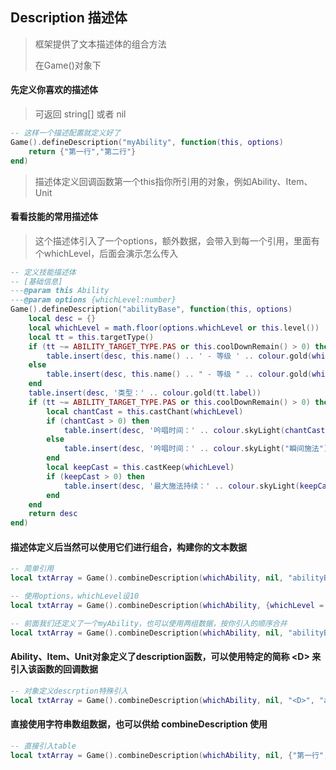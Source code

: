## Description 描述体

> 框架提供了文本描述体的组合方法
>
> 在Game()对象下

#### 先定义你喜欢的描述体

> 可返回 string[] 或者 nil

```lua
-- 这样一个描述配置就定义好了
Game().defineDescription("myAbility", function(this, options)
    return {"第一行","第二行"}
end)
```

> 描述体定义回调函数第一个this指你所引用的对象，例如Ability、Item、Unit

#### 看看技能的常用描述体

> 这个描述体引入了一个options，额外数据，会带入到每一个引用，里面有个whichLevel，后面会演示怎么传入

```lua
-- 定义技能描述体
-- [基础信息]
---@param this Ability
---@param options {whichLevel:number}
Game().defineDescription("abilityBase", function(this, options)
    local desc = {}
    local whichLevel = math.floor(options.whichLevel or this.level())
    local tt = this.targetType()
    if (tt ~= ABILITY_TARGET_TYPE.PAS or this.coolDownRemain() > 0) then
        table.insert(desc, this.name() .. ' - 等级 ' .. colour.gold(whichLevel) .. '（' .. colour.gold(this.hotkey()) .. '）')
    else
        table.insert(desc, this.name() .. " - 等级 " .. colour.gold(whichLevel))
    end
    table.insert(desc, '类型：' .. colour.gold(tt.label))
    if (tt ~= ABILITY_TARGET_TYPE.PAS or this.coolDownRemain() > 0) then
        local chantCast = this.castChant(whichLevel)
        if (chantCast > 0) then
            table.insert(desc, '吟唱时间：' .. colour.skyLight(chantCast .. " 秒"))
        else
            table.insert(desc, '吟唱时间：' .. colour.skyLight("瞬间施法"))
        end
        local keepCast = this.castKeep(whichLevel)
        if (keepCast > 0) then
            table.insert(desc, '最大施法持续：' .. colour.skyLight(keepCast .. " 秒"))
        end
    end
    return desc
end)
```

#### 描述体定义后当然可以使用它们进行组合，构建你的文本数据

```lua
-- 简单引用
local txtArray = Game().combineDescription(whichAbility, nil, "abilityBase")

-- 使用options，whichLevel设10
local txtArray = Game().combineDescription(whichAbility, {whichLevel = 10}, "abilityBase")

-- 前面我们还定义了一个myAbility，也可以使用两组数据，按你引入的顺序合并
local txtArray = Game().combineDescription(whichAbility, nil, "abilityBase", "myAbility")
```

#### Ability、Item、Unit对象定义了description函数，可以使用特定的简称 &lt;D&gt; 来引入该函数的回调数据

```lua
-- 对象定义descrption特殊引入
local txtArray = Game().combineDescription(whichAbility, nil, "<D>", "abilityBase")
```

#### 直接使用字符串数组数据，也可以供给 combineDescription 使用

```lua
-- 直接引入table
local txtArray = Game().combineDescription(whichAbility, nil, {"第一行","第二行"})
```
